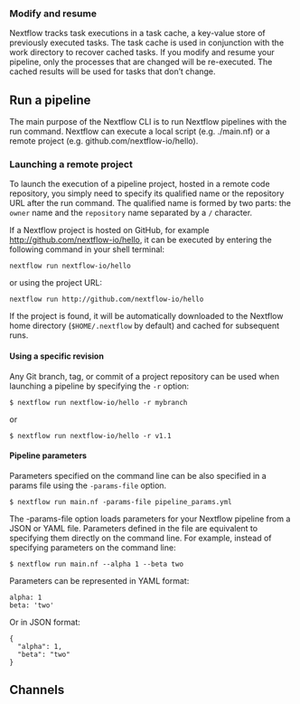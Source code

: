 ### Modify and resume

Nextflow tracks task executions in a task cache, a key-value store of previously executed tasks. The task cache is used in conjunction with the work directory to recover cached tasks. If you modify and resume your pipeline, only the processes that are changed will be re-executed. The cached results will be used for tasks that don’t change.

## Run a pipeline

The main purpose of the Nextflow CLI is to run Nextflow pipelines with the run command. Nextflow can execute a local script (e.g. ./main.nf) or a remote project (e.g. github.com/nextflow-io/hello).

### Launching a remote project

To launch the execution of a pipeline project, hosted in a remote code repository, you simply need to specify its qualified name or the repository URL after the run command. The qualified name is formed by two parts: the `owner` name and the `repository` name separated by a `/` character.

If a Nextflow project is hosted on GitHub, for example http://github.com/nextflow-io/hello, it can be executed by entering the following command in your shell terminal:

```
nextflow run nextflow-io/hello
```

or using the project URL:

```
nextflow run http://github.com/nextflow-io/hello
```

If the project is found, it will be automatically downloaded to the Nextflow home directory (`$HOME/.nextflow` by default) and cached for subsequent runs.

#### Using a specific revision

Any Git branch, tag, or commit of a project repository can be used when launching a pipeline by specifying the `-r` option:

```
$ nextflow run nextflow-io/hello -r mybranch
```

or

```
$ nextflow run nextflow-io/hello -r v1.1
```

#### Pipeline parameters

Parameters specified on the command line can be also specified in a params file using the `-params-file` option.

```
$ nextflow run main.nf -params-file pipeline_params.yml
```

The -params-file option loads parameters for your Nextflow pipeline from a JSON or YAML file. Parameters defined in the file are equivalent to specifying them directly on the command line. For example, instead of specifying parameters on the command line:

```
$ nextflow run main.nf --alpha 1 --beta two
```

Parameters can be represented in YAML format:

```
alpha: 1
beta: 'two'
```

Or in JSON format:

```
{
  "alpha": 1,
  "beta": "two"
}
```

## Channels
